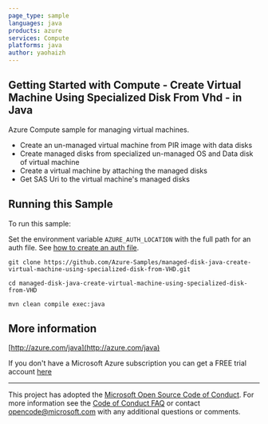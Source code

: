 ```yaml
---
page_type: sample
languages: java
products: azure
services: Compute
platforms: java
author: yaohaizh
---
```


## Getting Started with Compute - Create Virtual Machine Using Specialized Disk From Vhd - in Java ##


  Azure Compute sample for managing virtual machines.
   - Create an un-managed virtual machine from PIR image with data disks
   - Create managed disks from specialized un-managed OS and Data disk of virtual machine
   - Create a virtual machine by attaching the managed disks
   - Get SAS Uri to the virtual machine's managed disks
 

## Running this Sample ##

To run this sample:

Set the environment variable `AZURE_AUTH_LOCATION` with the full path for an auth file. See [how to create an auth file](https://github.com/Azure/azure-libraries-for-java/blob/master/AUTH.md).

    git clone https://github.com/Azure-Samples/managed-disk-java-create-virtual-machine-using-specialized-disk-from-VHD.git

    cd managed-disk-java-create-virtual-machine-using-specialized-disk-from-VHD

    mvn clean compile exec:java

## More information ##

[http://azure.com/java](http://azure.com/java)

If you don't have a Microsoft Azure subscription you can get a FREE trial account [here](http://go.microsoft.com/fwlink/?LinkId=330212)

---

This project has adopted the [Microsoft Open Source Code of Conduct](https://opensource.microsoft.com/codeofconduct/). For more information see the [Code of Conduct FAQ](https://opensource.microsoft.com/codeofconduct/faq/) or contact [opencode@microsoft.com](mailto:opencode@microsoft.com) with any additional questions or comments.